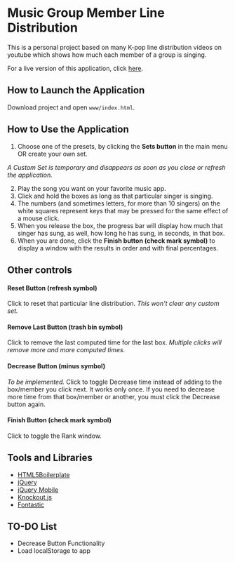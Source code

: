 # Music Group Member Line Distribution

This is a personal project based on many K-pop line distribution videos on youtube which shows how much each member of a group is singing.

For a live version of this application, click [here](https://kavispires.github.io/line-distribution).

## How to Launch the Application

Download project and open ```www/index.html```.

## How to Use the Application

1. Choose one of the presets, by clicking the **Sets button** in the main menu OR create your own set.

_A Custom Set is temporary and disappears as soon as you close or refresh the application._

2. Play the song you want on your favorite music app.
3. Click and hold the boxes as long as that particular singer is singing.
4. The numbers (and sometimes letters, for more than 10 singers) on the white squares represent keys that may be pressed for the same effect of a mouse click.
4. When you release the box, the progress bar will display how much that singer has sung, as well, how long he has sung, in seconds, in that box.
5. When you are done, click the **Finish button (check mark symbol)** to display a window with the results in order and with final percentages.

## Other controls

#### Reset Button (refresh symbol)
Click to reset that particular line distribution. _This won't clear any custom set._
#### Remove Last Button (trash bin symbol)
Click to remove the last computed time for the last box. 
_Multiple clicks will remove more and more computed times._
#### Decrease Button (minus symbol)
_To be implemented._
Click to toggle Decrease time instead of adding to the box/member you click next. It works only once. If you need to decrease more time from that box/member or another, you must click the Decrease button again.
#### Finish Button (check mark symbol)
Click to toggle the Rank window.

## Tools and Libraries

- [HTML5Boilerplate](https://html5boilerplate.com/)
- [jQuery](https://jquery.com/)
- [jQuery Mobile](https://jquerymobile.com/)
- [Knockout.js](http://knockoutjs.com/)
- [Fontastic](http://fontastic.me/)

## TO-DO List

- Decrease Button Functionality
- Load localStorage to app
